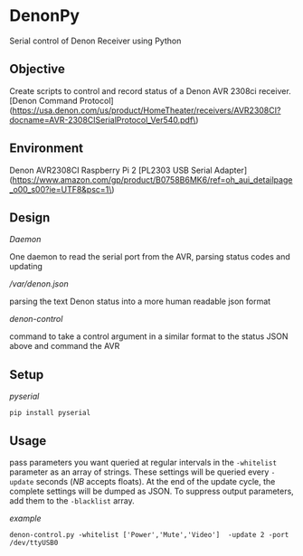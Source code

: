 DenonPy
=======

Serial control of Denon Receiver using Python

Objective
---------

Create scripts to control and record status of a Denon AVR 2308ci receiver. [Denon Command Protocol](https://usa.denon.com/us/product/HomeTheater/receivers/AVR2308CI?docname=AVR-2308CISerialProtocol_Ver540.pdf\)

Environment
-----------

Denon AVR2308CI Raspberry Pi 2 [PL2303 USB Serial Adapter](https://www.amazon.com/gp/product/B0758B6MK6/ref=oh_aui_detailpage_o00_s00?ie=UTF8&psc=1\)

Design
------

*Daemon*

One daemon to read the serial port from the AVR, parsing status codes and updating

*/var/denon.json*

parsing the text Denon status into a more human readable json format

*denon-control*

command to take a control argument in a similar format to the status JSON above and command the AVR

Setup
-----

*pyserial*

`pip install pyserial`

Usage
-----

pass parameters you want queried at regular intervals in the `-whitelist` parameter as an array of strings. These settings will be queried every `-update` seconds (*NB* accepts floats). At the end of the update cycle, the complete settings will be dumped as JSON. To suppress output parameters, add them to the `-blacklist` array.

*example*

```
denon-control.py -whitelist ['Power','Mute','Video']  -update 2 -port /dev/ttyUSB0
```
